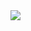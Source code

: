 <a href="https://portal.azure.com/#create/Microsoft.Template/uri/https://raw.githubusercontent.com/phanikumarsharma/rdmisaasofferingtemplate/master/rdmisaastemplate.json" target="_blank">
    <img src="http://azuredeploy.net/deploybutton.png"/>
</a>
